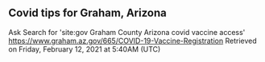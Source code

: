 ## Covid tips for Graham, Arizona

Ask Search for 'site:gov Graham County Arizona covid vaccine access'
https://www.graham.az.gov/665/COVID-19-Vaccine-Registration
Retrieved on Friday, February 12, 2021 at 5:40AM (UTC)
